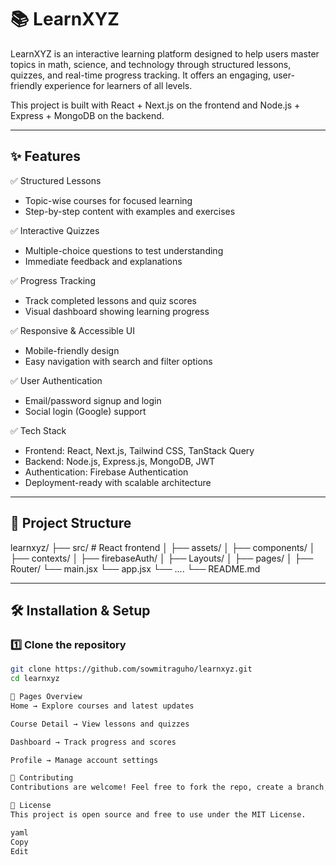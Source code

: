# 📚 LearnXYZ

LearnXYZ is an interactive learning platform designed to help users master topics in math, science, and technology through structured lessons, quizzes, and real-time progress tracking. It offers an engaging, user-friendly experience for learners of all levels.

This project is built with React + Next.js on the frontend and Node.js + Express + MongoDB on the backend.

---

## ✨ Features

✅ Structured Lessons  
* Topic-wise courses for focused learning  
* Step-by-step content with examples and exercises

✅ Interactive Quizzes  
* Multiple-choice questions to test understanding  
* Immediate feedback and explanations  

✅ Progress Tracking  
* Track completed lessons and quiz scores  
* Visual dashboard showing learning progress  

✅ Responsive & Accessible UI  
* Mobile-friendly design  
* Easy navigation with search and filter options  

✅ User Authentication  
* Email/password signup and login  
* Social login (Google) support  

✅ Tech Stack  

* Frontend: React, Next.js, Tailwind CSS, TanStack Query  
* Backend: Node.js, Express.js, MongoDB, JWT  
* Authentication: Firebase Authentication  
* Deployment-ready with scalable architecture  

---

## 🚀 Project Structure

learnxyz/
├── src/ # React frontend
│ ├── assets/
│ ├── components/
│ ├── contexts/
│ ├── firebaseAuth/
│ ├── Layouts/
│ ├── pages/
│ ├── Router/
└── main.jsx
└── app.jsx
└── ....
└── README.md

---

## 🛠️ Installation & Setup

### 1️⃣ Clone the repository

```bash
git clone https://github.com/sowmitraguho/learnxyz.git
cd learnxyz

🌟 Pages Overview
Home → Explore courses and latest updates

Course Detail → View lessons and quizzes

Dashboard → Track progress and scores

Profile → Manage account settings

🤝 Contributing
Contributions are welcome! Feel free to fork the repo, create a branch, and submit pull requests for improvements or new features.

📝 License
This project is open source and free to use under the MIT License.

yaml
Copy
Edit
